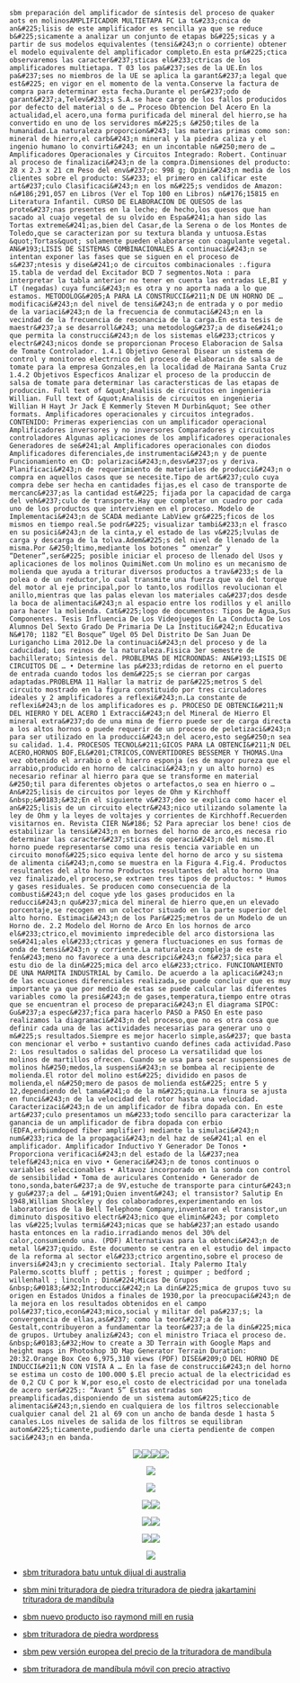 
```
sbm preparación del amplificador de síntesis del proceso de quaker aots en molinosAMPLIFICADOR MULTIETAPA FC La t&#233;cnica de an&#225;lisis de este amplificador es sencilla ya que se reduce b&#225;sicamente a analizar un conjunto de etapas b&#225;sicas y a partir de sus modelos equivalentes (tensi&#243;n o corriente) obtener el modelo equivalente del amplificador completo.En esta pr&#225;ctica observaremos las caracter&#237;sticas el&#233;ctricas de los amplificadores multietapa. T 03 los pa&#237;ses de la UE.En los pa&#237;ses no miembros de la UE se aplica la garant&#237;a legal que est&#225; en vigor en el momento de la venta.Conserve la factura de compra para determinar esta fecha.Durante el per&#237;odo de garant&#237;a,Telev&#233;s S.A.se hace cargo de los fallos producidos por defecto del material o de … Proceso Obtencion Del Acero En la actualidad,el acero,una forma purificada del mineral del hierro,se ha convertido en uno de los servidores m&#225;s &#250;tiles de la humanidad.La naturaleza proporcion&#243; las materias primas como son: mineral de hierro,el carb&#243;n mineral y la piedra caliza y el ingenio humano lo convirti&#243; en un incontable n&#250;mero de … Amplificadores Operacionales y Circuitos Integrado: Robert. Continuar al proceso de finalizaci&#243;n de la compra.Dimensiones del producto: 28 x 2.3 x 21 cm Peso del env&#237;o: 998 g; Opini&#243;n media de los clientes sobre el producto: S&#233; el primero en calificar este art&#237;culo Clasificaci&#243;n en los m&#225;s vendidos de Amazon: n&#186;291,057 en Libros (Ver el Top 100 en Libros) n&#176;15815 en Literatura Infantil. CURSO DE ELABORACION DE QUESOS de las prote&#237;nas presentes en la leche; de hecho,los quesos que han sacado al cuajo vegetal de su olvido en Espa&#241;a han sido las Tortas extreme&#241;as,bien del Casar,de la Serena o de los Montes de Toledo,que se caracterizan por su textura blanda y untuosa.Estas &quot;Tortas&quot; solamente pueden elaborarse con coagulante vegetal. AN&#193;LISIS DE SISTEMAS COMBINACIONALES A continuaci&#243;n se intentan exponer las fases que se siguen en el proceso de s&#237;ntesis y dise&#241;o de circuitos combinacionales :.figura 15.tabla de verdad del Excitador BCD 7 segmentos.Nota : para interpretar la tabla anterior no tener en cuenta las entradas LE,BI y LT (negadas) cuya funci&#243;n es otra y no aporta nada a lo que estamos. METODOLOG&#205;A PARA LA CONSTRUCCI&#211;N DE UN HORNO DE … modificaci&#243;n del nivel de tensi&#243;n de entrada y o por medio de la variaci&#243;n de la frecuencia de conmutaci&#243;n en la vecindad de la frecuencia de resonancia de la carga.En esta tesis de maestr&#237;a se desarroll&#243; una metodolog&#237;a de dise&#241;o que permita la construcci&#243;n de los sistemas el&#233;ctricos y electr&#243;nicos donde se proporcionan Proceso Elaboracion de Salsa de Tomate Controlador. 1.4.1 Objetivo General Disear un sistema de control y monitoreo electrnico del proceso de elaboracin de salsa de tomate para la empresa Gonzales,en la localidad de Mairana Santa Cruz 1.4.2 Objetivos Especficos Analizar el proceso de la produccin de salsa de tomate para determinar las caractersticas de las etapas de produccin. Full text of &quot;Analisis de circuitos en ingenieria Willian. Full text of &quot;Analisis de circuitos en ingenieria Willian H Hayt Jr Jack E Kemmerly Steven M Durbin&quot; See other formats. Amplificadores operacionales y circuitos integrados. CONTENIDO: Primeras experiencias con un amplificador operacional Amplificadores inversores y no inversores Comparadores y circuitos controladores Algunas aplicaciones de los amplificadores operacionales Generadores de se&#241;al Amplificadores operacionales con diodos Amplificadores diferenciales,de instrumentaci&#243;n y de puente Funcionamiento en CD: polarizaci&#243;n,desv&#237;os y deriva. Planificaci&#243;n de requerimiento de materiales de producci&#243;n o compra en aquellos casos que se necesite.Tipo de art&#237;culo cuya compra debe ser hecha en cantidades fijas,es el caso de transporte de mercanc&#237;as la cantidad est&#225; fijada por la capacidad de carga del veh&#237;culo de transporte.Hay que completar un cuadro por cada uno de los productos que intervienen en el proceso. Modelo de Implementaci&#243;n de SCADA mediante LabView gr&#225;ficos de los mismos en tiempo real.Se podr&#225; visualizar tambi&#233;n el frasco en su posici&#243;n de la cinta,y el estado de las v&#225;lvulas de carga y descarga de la tolva.Adem&#225;s del nivel de llenado de la misma.Por &#250;ltimo,mediante los botones “ omenzar” y “Detener”,ser&#225; posible iniciar el proceso de llenado del Usos y aplicaciones de los molinos QuimiNet.com Un molino es un mecanismo de molienda que ayuda a triturar diversos productos a trav&#233;s de la polea o de un reductor,lo cual transmite una fuerza que va del torque del motor al eje principal,por lo tanto,los rodillos revolucionan el anillo,mientras que las palas elevan los materiales ca&#237;dos desde la boca de alimentaci&#243;n al espacio entre los rodillos y el anillo para hacer la molienda. Cat&#225;logo de documentos: Tipos De Agua,Sus Componentes. Tesis Influencia De Los Videojuegos En La Conducta De Los Alumnos Del Sexto Grado De Primaria De La Instituci&#242;n Educativa N&#170; 1182 “El Bosque” Ugel 05 Del Distrito De San Juan De Lurigancho Lima 2012.De la continuaci&#243;n del proceso y de la caducidad; Los reinos de la naturaleza.Fisica 3er semestre de bachillerato; Sintesis del. PROBLEMAS DE MICROONDAS: AN&#193;LISIS DE CIRCUITOS DE … • Determine las p&#233;rdidas de retorno en el puerto de entrada cuando todos los dem&#225;s se cierran por cargas adaptadas.PROBLEMA 11 Hallar la matriz de par&#225;metros S del circuito mostrado en la figura constituido por tres circuladores ideales y 2 amplificadores a reflexi&#243;n.La constante de reflexi&#243;n de los amplificadores es ρ. PROCESO DE OBTENCI&#211;N DEL HIERRO Y DEL ACERO 1 Extracci&#243;n del Mineral de Hierro El mineral extra&#237;do de una mina de fierro puede ser de carga directa a los altos hornos o puede requerir de un proceso de peletizaci&#243;n para ser utilizado en la producci&#243;n del acero,esto seg&#250;n sea su calidad. 1.4. PROCESOS TECNOL&#211;GICOS PARA LA OBTENCI&#211;N DEL ACERO,HORNOS BOF,EL&#201;CTRICOS,CONVERTIDORES BESSEMER Y THOMAS.Una vez obtenido el arrabio o el hierro esponja (es de mayor pureza que el arrabio,producido en horno de calcinaci&#243;n y un alto horno) es necesario refinar al hierro para que se transforme en material &#250;til para diferentes objetos o artefactos,o sea en hierro o … An&#225;lisis de circuitos por leyes de Ohm y Kirchhoff &nbsp;&#0183;&#32;En el siguiente v&#237;deo se explica como hacer el an&#225;lisis de un circuito electr&#243;nico utilizando solamente la ley de Ohm y la leyes de voltajes y corrientes de Kirchhoff.Recuerden visitarnos en. Revista CIER N&#186; 52 Para apreciar los bene! cios de estabilizar la tensi&#243;n en bornes del horno de arco,es necesa rio determinar las caracter&#237;sticas de operaci&#243;n del mismo.El horno puede representarse como una resis tencia variable en un circuito monof&#225;sico equiva lente del horno de arco y su sistema de alimenta ci&#243;n,como se muestra en la Figura 4.Fig.4. Productos resultantes del alto horno Productos resultantes del alto horno Una vez finalizado,el proceso,se extraen tres tipos de productos: * Humos y gases residuales. Se producen como consecuencia de la combusti&#243;n del coque yde los gases producidos en la reducci&#243;n qu&#237;mica del mineral de hierro que,en un elevado porcentaje,se recogen en un colector situado en la parte superior del alto horno. Estimaci&#243;n de los Par&#225;metros de un Modelo de un Horno de. 2.2 Modelo del Horno de Arco En los hornos de arco el&#233;ctrico,el movimiento impredecible del arco distorsiona las se&#241;ales el&#233;ctricas y genera fluctuaciones en sus formas de onda de tensi&#243;n y corriente.La naturaleza compleja de este fen&#243;meno no favorece a una descripci&#243;n f&#237;sica para el estu dio de la din&#225;mica del arco el&#233;ctrico. FUNCIONAMIENTO DE UNA MARMITA INDUSTRIAL by Camilo. De acuerdo a la aplicaci&#243;n de las ecuaciones diferenciales realizada,se puede concluir que es muy importante ya que por medio de estas se puede calcular las diferentes variables como la presi&#243;n de gases,temperatura,tiempo entre otras que se encuentran el proceso de preparaci&#243;n El diagrama SIPOC: Gu&#237;a espec&#237;fica para hacerlo PASO a PASO En este paso realizamos la diagramaci&#243;n del proceso,que no es otra cosa que definir cada una de las actividades necesarias para generar uno o m&#225;s resultados.Siempre es mejor hacerlo simple,as&#237; que basta con mencionar el verbo + sustantivo cuando defines cada actividad.Paso 2: Los resultados o salidas del proceso La versatilidad que los molinos de martillos ofrecen. Cuando se usa para secar suspensiones de molinos h&#250;medos,la suspensi&#243;n se bombea al recipiente de molienda.El rotor del molino est&#225; dividido en pasos de molienda,el n&#250;mero de pasos de molienda est&#225; entre 5 y 12,dependiendo del tama&#241;o de la m&#225;quina.La finura se ajusta en funci&#243;n de la velocidad del rotor hasta una velocidad. Caracterizaci&#243;n de un amplificador de fibra dopada con. En este art&#237;culo presentamos un m&#233;todo sencillo para caracterizar la ganancia de un amplificador de fibra dopada con erbio (EDFA,erbiumdoped fiber amplifier) mediante la simulaci&#243;n num&#233;rica de la propagaci&#243;n del haz de se&#241;al en el amplificador. Amplificador Inductivo Y Generador De Tonos • Proporciona verificaci&#243;n del estado de la l&#237;nea telef&#243;nica en vivo • Generaci&#243;n de tonos continuos o variables seleccionables • Altavoz incorporado en la sonda con control de sensibilidad • Toma de auriculares Contenido • Generador de tono,sonda,bater&#237;a de 9V,estuche de transporte para cintur&#243;n y gu&#237;a del … &#191;Quien invent&#243; el transistor? Salutip En 1948,William Shockley y dos colaboradores,experimentando en los laboratorios de la Bell Telephone Company,inventaron el transistor,un diminuto dispositivo electr&#243;nico que elimin&#243; por completo las v&#225;lvulas termi&#243;nicas que se hab&#237;an estado usando hasta entonces en la radio.irradiando menos del 30% del calor,consumiendo una. (PDF) Alternativas para la obtenci&#243;n de metal l&#237;quido. Este documento se centra en el estudio del impacto de la reforma al sector el&#233;ctrico argentino,sobre el proceso de inversi&#243;n y crecimiento sectorial. Italy Palermo Italy Palermo.scotts bluff ; pettis ; forest ; quimper ; bedford ; willenhall ; lincoln ; Din&#224;Micas De Grupos &nbsp;&#0183;&#32;Introducci&#242;n La din&#225;mica de grupos tuvo su origen en Estados Unidos a finales de 1930,por la preocupaci&#243;n de la mejora en los resultados obtenidos en el campo pol&#237;tico,econ&#243;mico,social y militar del pa&#237;s; la convergencia de ellas,as&#237; como la teor&#237;a de la Gestalt,contribuyeron a fundamentar la teor&#237;a de la din&#225;mica de grupos. Urtubey analiz&#243; con el ministro Triaca el proceso de. &nbsp;&#0183;&#32;How to create a 3D Terrain with Google Maps and height maps in Photoshop 3D Map Generator Terrain Duration: 20:32.Orange Box Ceo 6,975,310 views (PDF) DISE&#209;O DEL HORNO DE INDUCCI&#211;N CON VISTA A … En la fase de construcci&#243;n del horno se estima un costo de 100.000 $.El precio actual de la electricidad es de 0,2 CU C por k W,por eso,el costo de electricidad por una tonelada de acero ser&#225;: “Avant 5” Estas entradas son preamplificadas,disponiendo de un sistema autom&#225;tico de alimentaci&#243;n,siendo en cualquiera de los filtros seleccionable cualquier canal del 21 al 69 con un ancho de banda desde 1 hasta 5 canales.Los niveles de salida de los filtros se equilibran autom&#225;ticamente,pudiendo darle una cierta pendiente de compen saci&#243;n en banda. 
```

<div align="center">

<a href="https://es-mill.shibang-china.com/github&k=sbm+preparaci%C3%B3n+del+amplificador+de+s%C3%ADntesis+del+proceso+de+quaker+aots+en+molinos"><img src="https://static.shibang-china.com/es/mill/index.jpg"></a><a href="https://es-mill.shibang-china.com/materials.htmlgithub&k=sbm+preparaci%C3%B3n+del+amplificador+de+s%C3%ADntesis+del+proceso+de+quaker+aots+en+molinos"><img src="https://static.shibang-china.com/es/mill/materials.jpg"></a><a href="https://es-mill.shibang-china.com/about.htmlgithub&k=sbm+preparaci%C3%B3n+del+amplificador+de+s%C3%ADntesis+del+proceso+de+quaker+aots+en+molinos"><img src="https://static.shibang-china.com/es/mill/about.jpg"></a><a href="https://es-mill.shibang-china.com/contact.htmlgithub&k=sbm+preparaci%C3%B3n+del+amplificador+de+s%C3%ADntesis+del+proceso+de+quaker+aots+en+molinos"><img src="https://static.shibang-china.com/es/mill/contact.jpg"></a>

<a href="https://es-mill.shibang-china.com/github&k=sbm+preparaci%C3%B3n+del+amplificador+de+s%C3%ADntesis+del+proceso+de+quaker+aots+en+molinos"><img src="https://static.shibang-china.com/es/mill/banner.jpg"></a>

<a href="https://swt.shibang-china.com/github&k=sbm+preparaci%C3%B3n+del+amplificador+de+s%C3%ADntesis+del+proceso+de+quaker+aots+en+molinos"><img src="https://static.shibang-china.com/es/mill/chat.jpg"></a>

<a href="https://es-mill.shibang-china.com/products/vertical-roller-mill.htmlgithub&k=sbm+preparaci%C3%B3n+del+amplificador+de+s%C3%ADntesis+del+proceso+de+quaker+aots+en+molinos"><img src="https://static.shibang-china.com/es/mill/vertical.jpg"></a><a href="https://es-mill.shibang-china.com/products/raymond-mill.htmlgithub&k=sbm+preparaci%C3%B3n+del+amplificador+de+s%C3%ADntesis+del+proceso+de+quaker+aots+en+molinos"><img src="https://static.shibang-china.com/es/mill/raymond.jpg"></a>

<a href="https://es-mill.shibang-china.com/products/ultrafine-grinding-mill.htmlgithub&k=sbm+preparaci%C3%B3n+del+amplificador+de+s%C3%ADntesis+del+proceso+de+quaker+aots+en+molinos"><img src="https://static.shibang-china.com/es/mill/ultrafine.jpg"></a><a href="https://es-mill.shibang-china.com/products/trapezium-grinding-mill.htmlgithub&k=sbm+preparaci%C3%B3n+del+amplificador+de+s%C3%ADntesis+del+proceso+de+quaker+aots+en+molinos"><img src="https://static.shibang-china.com/es/mill/trapezium.jpg"></a>

<a href="https://es-mill.shibang-china.com/products/ball-mill.htmlgithub&k=sbm+preparaci%C3%B3n+del+amplificador+de+s%C3%ADntesis+del+proceso+de+quaker+aots+en+molinos"><img src="https://static.shibang-china.com/es/mill/ball.jpg"></a><a href="https://es-mill.shibang-china.com/products/hammer-mill.htmlgithub&k=sbm+preparaci%C3%B3n+del+amplificador+de+s%C3%ADntesis+del+proceso+de+quaker+aots+en+molinos"><img src="https://static.shibang-china.com/es/mill/hammer.jpg"></a>

<a href="https://swt.shibang-china.com/github&k=sbm+preparaci%C3%B3n+del+amplificador+de+s%C3%ADntesis+del+proceso+de+quaker+aots+en+molinos"><img src="https://static.shibang-china.com/es/mill/case.jpg"></a>

</div>


* [sbm trituradora batu untuk dijual di australia](sbm%20trituradora%20batu%20untuk%20dijual%20di%20australia.md)

* [sbm mini trituradora de piedra trituradora de piedra jakartamini trituradora de mandíbula](sbm%20mini%20trituradora%20de%20piedra%20trituradora%20de%20piedra%20jakartamini%20trituradora%20de%20mand%C3%ADbula.md)

* [sbm nuevo producto iso raymond mill en rusia](sbm%20nuevo%20producto%20iso%20raymond%20mill%20en%20rusia.md)

* [sbm trituradora de piedra wordpress](sbm%20trituradora%20de%20piedra%20wordpress.md)

* [sbm pew versión europea del precio de la trituradora de mandíbula](sbm%20pew%20versi%C3%B3n%20europea%20del%20precio%20de%20la%20trituradora%20de%20mand%C3%ADbula.md)

* [sbm trituradora de mandíbula móvil con precio atractivo](sbm%20trituradora%20de%20mand%C3%ADbula%20m%C3%B3vil%20con%20precio%20atractivo.md)